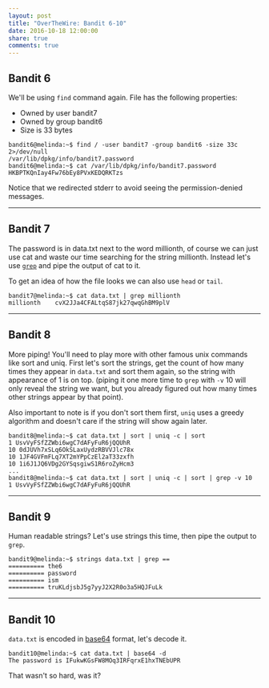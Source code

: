 ```yaml
---
layout: post
title: "OverTheWire: Bandit 6-10"
date: 2016-10-18 12:00:00
share: true
comments: true
---
```


## Bandit 6

We'll be using `find` command again. File has the following properties:
* Owned by user bandit7
* Owned by group bandit6
* Size is 33 bytes

```console
bandit6@melinda:~$ find / -user bandit7 -group bandit6 -size 33c 2>/dev/null
/var/lib/dpkg/info/bandit7.password
bandit6@melinda:~$ cat /var/lib/dpkg/info/bandit7.password
HKBPTKQnIay4Fw76bEy8PVxKEDQRKTzs
```

Notice that we redirected stderr to avoid seeing the permission-denied messages.

___________________________________________

## Bandit 7

The password  is in data.txt next to the word millionth, of course we can just use cat and waste our time searching for the string millionth. Instead let's use [`grep`](https://www.gnu.org/software/grep/manual/grep.html) and pipe the output of cat to it.
 
To get an idea of how the file looks we can also use `head` or `tail`.

```console
bandit7@melinda:~$ cat data.txt | grep millionth
millionth    cvX2JJa4CFALtqS87jk27qwqGhBM9plV
```

___________________________________________

## Bandit 8

More piping! You'll need to play more with other famous unix commands like sort and uniq. First let's sort the strings, get the count of how many times they appear in `data.txt` and sort them again, so the string with appearance of 1 is on top. (piping it one more time to `grep` with `-v` 10 will only reveal the string we want, but you already figured out how many times other strings appear by that point).

Also important to note is if you don't sort them first, `uniq` uses a greedy algorithm and doesn't care if the string will show again later. 

```console
bandit8@melinda:~$ cat data.txt | sort | uniq -c | sort
1 UsvVyFSfZZWbi6wgC7dAFyFuR6jQQUhR
10 0dJUVh7xSLq6OkSLaxUydzRBVVJlc78x
10 1JF4GVFmFLq7XT2mYPpCzEl2aT33zxfh
10 1i6J1JQ6VDg2GYSqsgiwS1R6roZyHcm3
...
bandit8@melinda:~$ cat data.txt | sort | uniq -c | sort | grep -v 10
1 UsvVyFSfZZWbi6wgC7dAFyFuR6jQQUhR
```

___________________________________________

## Bandit 9

Human readable strings? Let's use strings this time, then pipe the output to `grep`.

```console
bandit9@melinda:~$ strings data.txt | grep ==
========== the6
========== password
========== ism
========== truKLdjsbJ5g7yyJ2X2R0o3a5HQJFuLk
```

___________________________________________

## Bandit 10

`data.txt` is encoded in [base64](https://en.wikipedia.org/wiki/Base64) format, let's decode it.

```console
bandit10@melinda:~$ cat data.txt | base64 -d
The password is IFukwKGsFW8MOq3IRFqrxE1hxTNEbUPR
```

That wasn't so hard, was it?